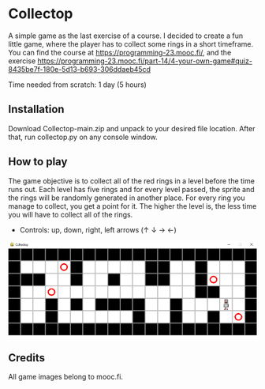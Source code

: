# Collectop

A simple game as the last exercise of a course. I decided to create a fun little game, where the player has to collect some rings in a short timeframe. You can find the course at https://programming-23.mooc.fi/, and the exercise https://programming-23.mooc.fi/part-14/4-your-own-game#quiz-8435be7f-180e-5d13-b693-306ddaeb45cd

Time needed from scratch: 1 day (5 hours)

## Installation

Download Collectop-main.zip and unpack to your desired file location. After that, run collectop.py on any console window.

## How to play

The game objective is to collect all of the red rings in a level before the time runs out. Each level has five rings and for every level passed, the sprite and the rings will be randomly generated in another place. For every ring you manage to collect, you get a point for it. The higher the level is, the less time you will have to collect all of the rings.

- Controls: up, down, right, left arrows (↑ ↓ → ←)

![Game Screenshot](https://github.com/vempr/Collectop/blob/main/game.png)

## Credits

All game images belong to mooc.fi.
